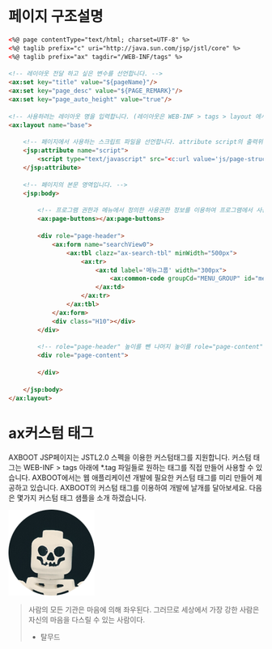 # 페이지 구조설명

```html
<%@ page contentType="text/html; charset=UTF-8" %>
<%@ taglib prefix="c" uri="http://java.sun.com/jsp/jstl/core" %>
<%@ taglib prefix="ax" tagdir="/WEB-INF/tags" %>
 
<!-- 레이아웃 전달 하고 싶은 변수를 선언합니다. -->
<ax:set key="title" value="${pageName}"/>
<ax:set key="page_desc" value="${PAGE_REMARK}"/>
<ax:set key="page_auto_height" value="true"/>
 
<!-- 사용하려는 레이아웃 명을 입력합니다. (레이아웃은 WEB-INF > tags > layout 에서 관리됩니다.) -->
<ax:layout name="base">
 
    <!-- 페이지에서 사용하는 스크립트 파일을 선언합니다. attribute script의 출력위치는 layout에서 결정합니다. -->
    <jsp:attribute name="script">
        <script type="text/javascript" src="<c:url value='js/page-structure.js' />"></script>
    </jsp:attribute>
 
    <!-- 페이지의 본문 영역입니다. -->
    <jsp:body>
 
        <!-- 프로그램 권한과 메뉴에서 정의한 사용권한 정보를 이용하여 프로그램에서 사용 가능한 버튼을 자동 처리 합니다. -->
        <ax:page-buttons></ax:page-buttons>
 
        <div role="page-header">
            <ax:form name="searchView0">
                <ax:tbl clazz="ax-search-tbl" minWidth="500px">
                    <ax:tr>
                        <ax:td label='메뉴그룹' width="300px">
                            <ax:common-code groupCd="MENU_GROUP" id="menuGrpCd"/>
                        </ax:td>
                    </ax:tr>
                </ax:tbl>
            </ax:form>
            <div class="H10"></div>
        </div>
 
        <!-- role="page-header" 높이를 뺀 나머지 높이를 role="page-content" 가 차지하게 됩니다 -->
        <div role="page-content">
 
        </div>
 
    </jsp:body>
</ax:layout>
```

# ax커스텀 태그

AXBOOT JSP페이지는 JSTL2.0 스펙을 이용한 커스텀태그를 지원합니다.
커스텀 태그는 WEB-INF > tags 아래에 *.tag 파일들로 원하는 태그를 직접 만들어 사용할 수 있습니다.
AXBOOT에서는 웹 애플리케이션 개발에 필요한 커스텀 태그를 미리 만들어 제공하고 있습니다. AXBOOT의 커스텀 태그를 이용하여 개발에 날개를 달아보세요. 다음은 몇가지 커스텀 태그 샘플을 소개 하겠습니다.

![Lego](../assets/skull.png)

> 사람의 모든 기관은 마음에 의해 좌우된다. 그러므로 세상에서 가장 강한 사람은 자신의 마음을 다스릴 수 있는 사람이다.
> - 탈무드